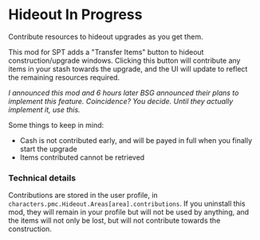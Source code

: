 # Hideout In Progress

Contribute resources to hideout upgrades as you get them.

This mod for SPT adds a "Transfer Items" button to hideout construction/upgrade windows. Clicking this button will contribute any items in your stash towards the upgrade, and the UI will update to reflect the remaining resources required.

_I announced this mod and 6 hours later BSG announced their plans to implement this feature. Coincidence? You decide. Until they actually implement it, use this._

Some things to keep in mind:

-   Cash is not contributed early, and will be payed in full when you finally start the upgrade
-   Items contributed cannot be retrieved

### Technical details

Contributions are stored in the user profile, in `characters.pmc.Hideout.Areas[area].contributions`. If you uninstall this mod, they will remain in your profile but will not be used by anything, and the items will not only be lost, but will not contribute towards the construction.
